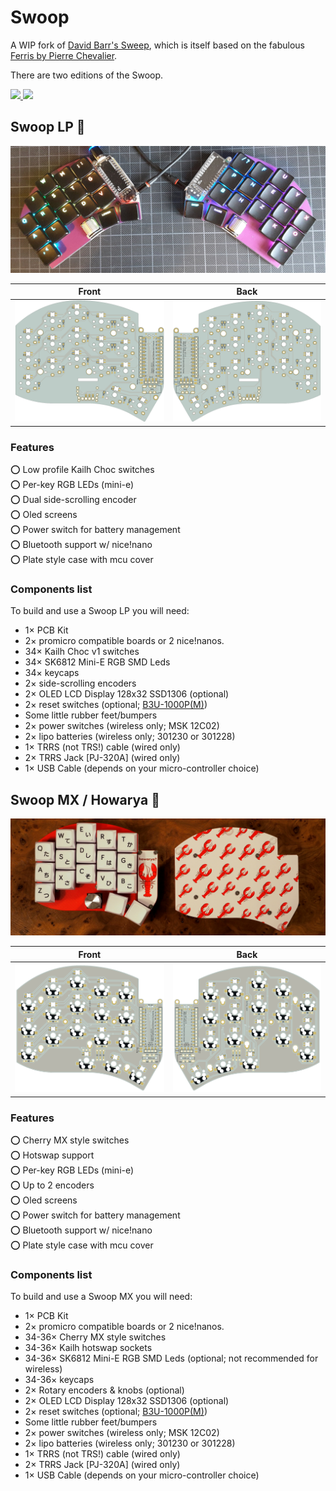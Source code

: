 # Swoop

A WIP fork of [David Barr's Sweep](https://github.com/davidphilipbarr/Sweep), which is itself based on the fabulous [Ferris by Pierre Chevalier](https://github.com/pierrechevalier83/ferris).

There are two editions of the Swoop.

<span>
  <a href="https://discord.com/invite/JxfcFuUGhR">
    <img src="https://img.shields.io/static/v1?label=Join Discord:&message=Absolem Club&color=6e85ce">
  </a>
  <img src="https://img.shields.io/github/last-commit/jimmerricks/swoop">
</span>

## Swoop LP 🦀

![](./images/swoop_small.jpg)

| Front | Back |
| :---: | :---: |
| ![front](/images/exports/swoop/front.png) | ![back](/images/exports/swoop/back.png) |

### Features
⭕ Low profile Kailh Choc switches  
⭕ Per-key RGB LEDs (mini-e)  
⭕ Dual side-scrolling encoder  
⭕ Oled screens  
⭕ Power switch for battery management  
⭕ Bluetooth support w/ nice!nano  
⭕ Plate style case with mcu cover

### Components list

To build and use a Swoop LP you will need:

* 1× PCB Kit
* 2× promicro compatible boards or 2 nice!nanos.
* 34× Kailh Choc v1 switches
* 34× SK6812 Mini-E RGB SMD Leds
* 34× keycaps
* 2× side-scrolling encoders
* 2× OLED LCD Display 128x32 SSD1306 (optional)
* 2× reset switches (optional; [B3U-1000P(M)](https://github.com/davidphilipbarr/Sweep/issues/20))
* Some little rubber feet/bumpers
* 2× power switches (wireless only; MSK 12C02)
* 2× lipo batteries (wireless only; 301230 or 301228)
* 1× TRRS (not TRS!) cable (wired only)
* 2× TRRS Jack [PJ-320A] (wired only)
* 1× USB Cable (depends on your micro-controller choice)

## Swoop MX / Howarya 🦞

![](./images/howarya_small.jpg)

| Front | Back |
| :---: | :---: |
| ![front](/images/exports/howarya/front.png) | ![back](/images/exports/howarya/back.png) |

### Features
⭕ Cherry MX style switches  
⭕ Hotswap support  
⭕ Per-key RGB LEDs (mini-e)  
⭕ Up to 2 encoders  
⭕ Oled screens  
⭕ Power switch for battery management  
⭕ Bluetooth support w/ nice!nano  
⭕ Plate style case with mcu cover

### Components list

To build and use a Swoop MX you will need:

* 1× PCB Kit
* 2× promicro compatible boards or 2 nice!nanos.
* 34-36× Cherry MX style switches
* 34-36× Kailh hotswap sockets
* 34-36× SK6812 Mini-E RGB SMD Leds (optional; not recommended for wireless)
* 34-36× keycaps
* 2× Rotary encoders & knobs (optional)
* 2× OLED LCD Display 128x32 SSD1306 (optional)
* 2× reset switches (optional; [B3U-1000P(M)](https://github.com/davidphilipbarr/Sweep/issues/20))
* Some little rubber feet/bumpers
* 2× power switches (wireless only; MSK 12C02)
* 2× lipo batteries (wireless only; 301230 or 301228)
* 1× TRRS (not TRS!) cable (wired only)
* 2× TRRS Jack [PJ-320A] (wired only)
* 1× USB Cable (depends on your micro-controller choice)
